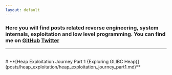 ```yaml
---
layout: default
---
```


### Here you will find posts related reverse engineering, system internals, exploitation and low level programming. You can find me on [GitHub](https://github.com/stackxbyte) [Twitter](https://x.com/c00l_k3d)

---
<br>
# **[Heap Exploitation Journey Part 1 {Exploring GLIBC Heap}](posts/heap_exploitation/heap_exploitation_journey_part1.md)**
